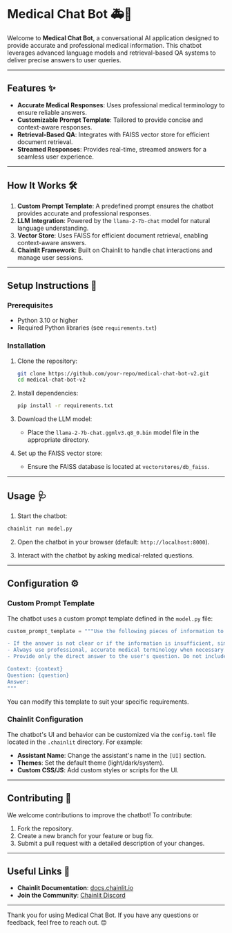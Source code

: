 # Medical Chat Bot 🚑🤖

Welcome to **Medical Chat Bot**, a conversational AI application designed to provide accurate and professional medical information. This chatbot leverages advanced language models and retrieval-based QA systems to deliver precise answers to user queries. 

---

## Features ✨

- **Accurate Medical Responses**: Uses professional medical terminology to ensure reliable answers.
- **Customizable Prompt Template**: Tailored to provide concise and context-aware responses.
- **Retrieval-Based QA**: Integrates with FAISS vector store for efficient document retrieval.
- **Streamed Responses**: Provides real-time, streamed answers for a seamless user experience.

---

## How It Works 🛠️

1. **Custom Prompt Template**: A predefined prompt ensures the chatbot provides accurate and professional responses.
2. **LLM Integration**: Powered by the `llama-2-7b-chat` model for natural language understanding.
3. **Vector Store**: Uses FAISS for efficient document retrieval, enabling context-aware answers.
4. **Chainlit Framework**: Built on Chainlit to handle chat interactions and manage user sessions.

---

## Setup Instructions 🚀

### Prerequisites

- Python 3.10 or higher
- Required Python libraries (see `requirements.txt`)

### Installation

1. Clone the repository:
   ```bash
   git clone https://github.com/your-repo/medical-chat-bot-v2.git
   cd medical-chat-bot-v2
   ```

2. Install dependencies:
   ```bash
   pip install -r requirements.txt
   ```

3. Download the LLM model:
   - Place the `llama-2-7b-chat.ggmlv3.q8_0.bin` model file in the appropriate directory.

4. Set up the FAISS vector store:
   - Ensure the FAISS database is located at `vectorstores/db_faiss`.

---

## Usage 🩺

1. Start the chatbot:

```bash
chainlit run model.py
```

2. Open the chatbot in your browser (default: `http://localhost:8000`).

3. Interact with the chatbot by asking medical-related questions.

---

## Configuration ⚙️

### Custom Prompt Template

The chatbot uses a custom prompt template defined in the `model.py` file:

```python
custom_prompt_template = """Use the following pieces of information to answer the user's question.

- If the answer is not clear or if the information is insufficient, simply say: "I don't know" and do not make up an answer.
- Always use professional, accurate medical terminology when necessary.
- Provide only the direct answer to the user's question. Do not include any additional information or explanations unless explicitly requested.

Context: {context}
Question: {question}
Answer:
"""
```

You can modify this template to suit your specific requirements.

### Chainlit Configuration

The chatbot's UI and behavior can be customized via the `config.toml` file located in the `.chainlit` directory. For example:

- **Assistant Name**: Change the assistant's name in the `[UI]` section.
- **Themes**: Set the default theme (light/dark/system).
- **Custom CSS/JS**: Add custom styles or scripts for the UI.

---

## Contributing 🤝

We welcome contributions to improve the chatbot! To contribute:

1. Fork the repository.
2. Create a new branch for your feature or bug fix.
3. Submit a pull request with a detailed description of your changes.

---

## Useful Links 🔗

- **Chainlit Documentation**: [docs.chainlit.io](https://docs.chainlit.io)
- **Join the Community**: [Chainlit Discord](https://discord.gg/k73SQ3FyUh)

---

Thank you for using Medical Chat Bot. If you have any questions or feedback, feel free to reach out. 😊 